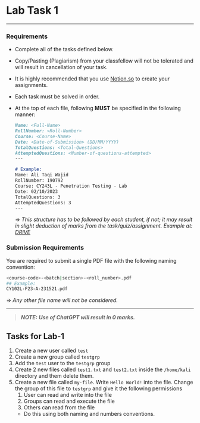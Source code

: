 # Lab Task 1

---

### Requirements

- Complete all of the tasks defined below.
- Copy/Pasting (Plagiarism) from your classfellow will not be tolerated and will result in cancellation of your task.
- It is highly recommended that you use [Notion.so](http://Notion.so) to create your assignments.
- Each task must be solved in order.
- At the top of each file, following **MUST** be specified in the following manner:
    
    ```markdown
    Name: <Full-Name>
    RollNumber: <Roll-Number>
    Course: <Course-Name>
    Date: <Date-of-Submission> (DD/MM/YYYY)
    TotalQuestions: <Total-Questions>
    AttemptedQuestions: <Number-of-questions-attempted>
    ---
    
    # Example:
    Name: Ali Taqi Wajid
    RollNumber: 190792
    Course: CY243L - Penetration Testing - Lab
    Date: 02/10/2023
    TotalQuestions: 3
    AttemptedQuestions: 3
    ---
    ```
    
    ⇒ *This structure has to be followed by each student, if not; it may result in slight deduction of marks from the task/quiz/assignment. Example at: [DRIVE](https://drive.google.com/file/d/1Ou3K3APhOobewb8Ud3d_8W9Dd_TAnVro/view?usp=sharing)*
    

### Submission Requirements

You are required to submit a single PDF file with the following naming convention:

```bash
<course-code>-<batch|section>-<roll_number>.pdf
## Example:
CY102L-F23-A-231521.pdf
```

⇒ *Any other file name will not be considered.*

---

> ***NOTE:*** ***Use of ChatGPT will result in 0 marks.***
> 

## Tasks for Lab-1

1. Create a new user called `test`
2. Create a new group called `testgrp`
3. Add the `test` user to the `testgrp` group
4. Create 2 new files called `test1.txt` and `test2.txt` inside the `/home/kali` directory and them delete them.
5. Create a new file called `my-file`. Write `Hello World!` into the file. Change the group of this file to `testgrp` and give it the following permissions
    1. User can read and write into the file
    2. Groups can read and execute the file
    3. Others can read from the file
    - Do this using both naming and numbers conventions.
